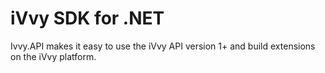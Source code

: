 # iVvy SDK for .NET
Ivvy.API makes it easy to use the iVvy API version 1+ and build extensions on the iVvy platform.
